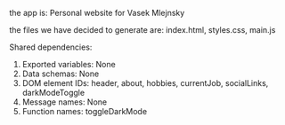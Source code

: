 the app is: Personal website for Vasek Mlejnsky

the files we have decided to generate are: index.html, styles.css, main.js

Shared dependencies:
1. Exported variables: None
2. Data schemas: None
3. DOM element IDs: header, about, hobbies, currentJob, socialLinks, darkModeToggle
4. Message names: None
5. Function names: toggleDarkMode